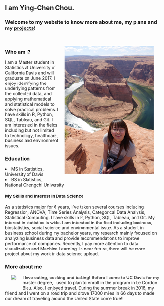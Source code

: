 <h2> I am Ying-Chen Chou. </h2>
<h3>Welcome to my website to know more about me, my plans and my <a class="link" href="/project">projects</a>!</h3>

<br>
<p><img src="/pic/houseshoe_bend.jpg" style="float:right;margin:0 20px 20px;width:290px;height:417px"></p>
 
<h3> Who am I? </h3>
<p>
  I am a Master student in Statistics at University of California Davis and will graduate on June 2017.
  I enjoy identifying the underlying patterns from the collected data, and applying mathematical and statistical models to solve practical problems.
  I have skills in R, Python, SQL, Tableau, and Git.
  I am interested in the fields including but not limited to technology, healthcare, business and environment issues. 
</p>

<h3> Education </h3>
<p>
<li> MS in Statistics, University of Davis</li>
<li> BS in Statistics, National Chengchi University</li>
</p>

<h4> My Skills and Interest in Data Science </h4>
<article>
As a statistics major for 6 years, I've taken several courses including Regression, ANOVA, Time Series Analysis, 
Categorical Data Analysis, Statistical Computing. I have skills in R, Python, SQL, Tableau, and Git. 
My interest in statistics is wide. I am intersted in the field including business, biostatistics, social science and environmental issue. As a student in business school during my bachelor years, my research mainly focused on analyzing business data and provide recommendations to improve performance of companies. Recently, I pay more attention to data visualization and Machine Learning. In near future, there will be more project about my work in data science upload.

</article>
<h3> More about me</h3>
<p><img src="//pic/USA_map.jpg" style="float:left;margin:0 20px 20px;"></p>
<p>  I love eating, cooking and baking! Before I come to UC Davis for my master degree, I used to plan to enroll in the program in Le Cordon Bleu. Also, I enjoyed travel. During the summer break in 2016, my friend and I went on a road trip and drove 17000 miles in 66 days to made our dream of traveling around the United State come true!! </p>
